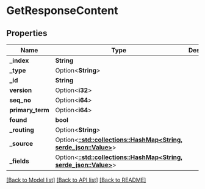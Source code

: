 # GetResponseContent

## Properties

Name | Type | Description | Notes
------------ | ------------- | ------------- | -------------
**_index** | **String** |  | 
**_type** | Option<**String**> |  | [optional]
**_id** | **String** |  | 
**version** | Option<**i32**> |  | [optional]
**seq_no** | Option<**i64**> |  | [optional]
**primary_term** | Option<**i64**> |  | [optional]
**found** | **bool** |  | 
**_routing** | Option<**String**> |  | [optional]
**_source** | Option<[**::std::collections::HashMap<String, serde_json::Value>**](serde_json::Value.md)> |  | [optional]
**_fields** | Option<[**::std::collections::HashMap<String, serde_json::Value>**](serde_json::Value.md)> |  | [optional]

[[Back to Model list]](../README.md#documentation-for-models) [[Back to API list]](../README.md#documentation-for-api-endpoints) [[Back to README]](../README.md)


